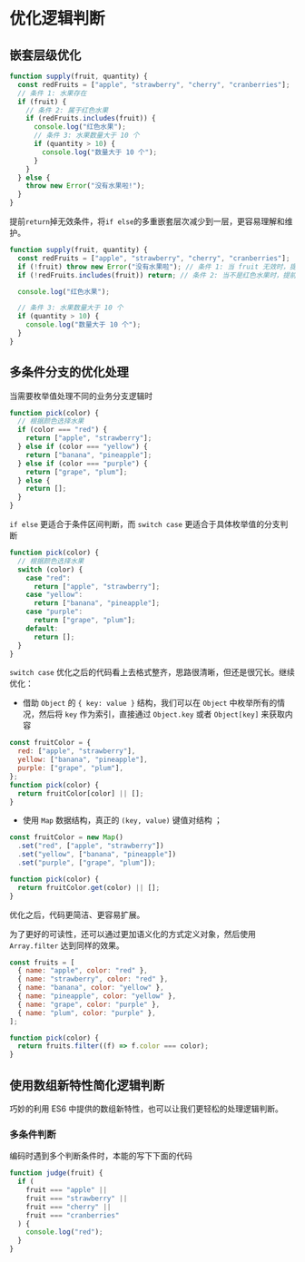 # 优化逻辑判断

## 嵌套层级优化

```js
function supply(fruit, quantity) {
  const redFruits = ["apple", "strawberry", "cherry", "cranberries"];
  // 条件 1: 水果存在
  if (fruit) {
    // 条件 2: 属于红色水果
    if (redFruits.includes(fruit)) {
      console.log("红色水果");
      // 条件 3: 水果数量大于 10 个
      if (quantity > 10) {
        console.log("数量大于 10 个");
      }
    }
  } else {
    throw new Error("没有水果啦!");
  }
}
```

提前`return`掉无效条件，将`if else`的多重嵌套层次减少到一层，更容易理解和维护。

```js
function supply(fruit, quantity) {
  const redFruits = ["apple", "strawberry", "cherry", "cranberries"];
  if (!fruit) throw new Error("没有水果啦"); // 条件 1: 当 fruit 无效时，提前处理错误
  if (!redFruits.includes(fruit)) return; // 条件 2: 当不是红色水果时，提前 return

  console.log("红色水果");

  // 条件 3: 水果数量大于 10 个
  if (quantity > 10) {
    console.log("数量大于 10 个");
  }
}
```

## 多条件分支的优化处理

当需要枚举值处理不同的业务分支逻辑时

```js
function pick(color) {
  // 根据颜色选择水果
  if (color === "red") {
    return ["apple", "strawberry"];
  } else if (color === "yellow") {
    return ["banana", "pineapple"];
  } else if (color === "purple") {
    return ["grape", "plum"];
  } else {
    return [];
  }
}
```

`if else` 更适合于条件区间判断，而 `switch case` 更适合于具体枚举值的分支判断

```js
function pick(color) {
  // 根据颜色选择水果
  switch (color) {
    case "red":
      return ["apple", "strawberry"];
    case "yellow":
      return ["banana", "pineapple"];
    case "purple":
      return ["grape", "plum"];
    default:
      return [];
  }
}
```

`switch case` 优化之后的代码看上去格式整齐，思路很清晰，但还是很冗长。继续优化：

- 借助 `Object` 的 `{ key: value }` 结构，我们可以在 `Object` 中枚举所有的情况，然后将 `key` 作为索引，直接通过 `Object.key` 或者 `Object[key]` 来获取内容

```js
const fruitColor = {
  red: ["apple", "strawberry"],
  yellow: ["banana", "pineapple"],
  purple: ["grape", "plum"],
};
function pick(color) {
  return fruitColor[color] || [];
}
```

- 使用 `Map` 数据结构，真正的 `(key, value)` 键值对结构 ；

```js
const fruitColor = new Map()
  .set("red", ["apple", "strawberry"])
  .set("yellow", ["banana", "pineapple"])
  .set("purple", ["grape", "plum"]);

function pick(color) {
  return fruitColor.get(color) || [];
}
```

优化之后，代码更简洁、更容易扩展。

为了更好的可读性，还可以通过更加语义化的方式定义对象，然后使用 `Array.filter` 达到同样的效果。

```js
const fruits = [
  { name: "apple", color: "red" },
  { name: "strawberry", color: "red" },
  { name: "banana", color: "yellow" },
  { name: "pineapple", color: "yellow" },
  { name: "grape", color: "purple" },
  { name: "plum", color: "purple" },
];

function pick(color) {
  return fruits.filter((f) => f.color === color);
}
```

## 使用数组新特性简化逻辑判断

巧妙的利用 ES6 中提供的数组新特性，也可以让我们更轻松的处理逻辑判断。

### 多条件判断

编码时遇到多个判断条件时，本能的写下下面的代码

```js
function judge(fruit) {
  if (
    fruit === "apple" ||
    fruit === "strawberry" ||
    fruit === "cherry" ||
    fruit === "cranberries"
  ) {
    console.log("red");
  }
}
```
